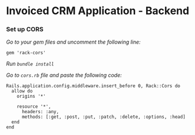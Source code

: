 # Invoiced CRM Application - Backend

### Set up CORS

_Go to your gem files and uncomment the following line:_
```
gem 'rack-cors'
```
_Run `bundle install`_

_Go to `cors.rb` file and paste the following code:_
```
Rails.application.config.middleware.insert_before 0, Rack::Cors do
  allow do
    origins '*'

    resource '*',
      headers: :any,
      methods: [:get, :post, :put, :patch, :delete, :options, :head]
  end
end
```
